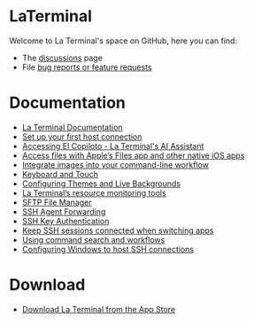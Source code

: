 # LaTerminal

Welcome to La Terminal's space on GitHub, here you can find:

* The
[discussions](https://github.com/xibbon/LaTerminal/discussions) page
* File [bug reports or feature requests](https://github.com/xibbon/LaTerminal/issues)

# Documentation
* [La Terminal Documentation](https://docs.la-terminal.net/)
* [Set up your first host connection](https://docs.la-terminal.net/documentation/la_terminal/get-connected)
* [Accessing El Copiloto - La Terminal's AI Assistant](https://docs.la-terminal.net/documentation/la_terminal/el-copiloto)
* [Access files with Apple’s Files app and other native iOS apps](https://docs.la-terminal.net/documentation/la_terminal/files-app-support)
* [Integrate images into your command-line workflow](https://docs.la-terminal.net/documentation/la_terminal/image-support)
* [Keyboard and Touch](https://docs.la-terminal.net/documentation/la_terminal/keyboard-and-touch)
* [Configuring Themes and Live Backgrounds](https://docs.la-terminal.net/documentation/la_terminal/look-and-feel)
* [La Terminal’s resource monitoring tools](https://docs.la-terminal.net/documentation/la_terminal/resource-monitoring)
* [SFTP File Manager](https://docs.la-terminal.net/documentation/la_terminal/sftp-file-manager)
* [SSH Agent Forwarding](https://docs.la-terminal.net/documentation/la_terminal/ssh-agent-forwarding)
* [SSH Key Authentication](https://docs.la-terminal.net/documentation/la_terminal/ssh-key-authentication)
* [Keep SSH sessions connected when switching apps](https://docs.la-terminal.net/documentation/la_terminal/session-preservation/)
* [Using command search and workflows](https://docs.la-terminal.net/documentation/la_terminal/command-search-and-workflows)
* [Configuring Windows to host SSH connections](https://docs.la-terminal.net/documentation/la_terminal/windows-and-powershell/)


# Download
* [Download La Terminal from the App Store](https://apps.apple.com/us/app/la-terminal-ssh-client/id1629902861)
